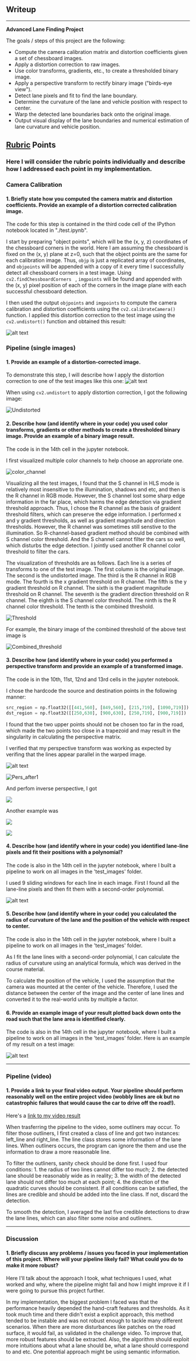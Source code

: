 ## Writeup

---

**Advanced Lane Finding Project**

The goals / steps of this project are the following:

* Compute the camera calibration matrix and distortion coefficients given a set of chessboard images.
* Apply a distortion correction to raw images.
* Use color transforms, gradients, etc., to create a thresholded binary image.
* Apply a perspective transform to rectify binary image ("birds-eye view").
* Detect lane pixels and fit to find the lane boundary.
* Determine the curvature of the lane and vehicle position with respect to center.
* Warp the detected lane boundaries back onto the original image.
* Output visual display of the lane boundaries and numerical estimation of lane curvature and vehicle position.

[//]: # "Image References"

[cal_img]: ./examples/cal.jpg "Undistorted"
[test1]: ./test_images/test1.jpg "Original"
[test1_undistorted]: ./examples/undistorted.jpg "Undistorted"
[color_channel]: ./examples/color_channel.jpg "color_channel"
[threshold]: ./examples/threshold.jpg "Threshold"
[Combined_threshold]: ./examples/combined_threshold.jpg "Combined_threshold"
[Pers_before1]: ./examples/pers_before1.jpg "Pers_before1"
[Pers_after1]: ./examples/pers_after1.jpg "Pers_after1"
[Re_pers]: ./examples/re_pers.jpg
[Pers_before2]: ./examples/pers_before2.jpg
[Pers_after2]: ./examples/pers_after2.jpg
[Line_detection]: ./examples/line_detection.jpg
[Road]: ./output_images/test1_detected.jpg
[video1]: .project_video/project_video_output.mp4 "Video"

## [Rubric](https://review.udacity.com/#!/rubrics/571/view) Points

### Here I will consider the rubric points individually and describe how I addressed each point in my implementation.  

### Camera Calibration

#### 1. Briefly state how you computed the camera matrix and distortion coefficients. Provide an example of a distortion corrected calibration image.

The code for this step is contained in the third code cell of the IPython notebook located in "./test.ipynb".  

I start by preparing "object points", which will be the (x, y, z) coordinates of the chessboard corners in the world. Here I am assuming the chessboard is fixed on the (x, y) plane at z=0, such that the object points are the same for each calibration image.  Thus, `objp` is just a replicated array of coordinates, and `objpoints` will be appended with a copy of it every time I successfully detect all chessboard corners in a test image.  Using `cv2.findChessboardCorners ` ,   `imgpoints` will be found and appended with the (x, y) pixel position of each of the corners in the image plane with each successful chessboard detection.  

I then used the output `objpoints` and `imgpoints` to compute the camera calibration and distortion coefficients using the `cv2.calibrateCamera()` function.  I applied this distortion correction to the test image using the `cv2.undistort()` function and obtained this result: 

![alt text][cal_img]

### Pipeline (single images)

#### 1. Provide an example of a distortion-corrected image.

To demonstrate this step, I will describe how I apply the distortion correction to one of the test images like this one:
![alt text][test1]

When using `cv2.undistort` to apply distortion correction, I got the following image:

![][test1_undistorted]

#### 2. Describe how (and identify where in your code) you used color transforms, gradients or other methods to create a thresholded binary image.  Provide an example of a binary image result.

The code is in the 14th cell in the jupyter notebook. 

I first visualized multiple color channels to help choose an approriate one. 

![][color_channel]

Visualizing all the test images, I found that  the S channel in HLS mode is relatively most insensitive to the illumination, shadows and etc, and then is the R channel in RGB mode. However, the S channel lost some sharp edge information in the far place, which harms the edge detection via gradient threshold approach. Thus, I chose the R channel as the basis of graident threshold filters, which can preserve the edge information. I performed x and y gradient thresholds, as well as gradient magnitude and direction thresholds. However, the R channel was sometimes still senstive to the illumination. So R-channel-based gradient method should be combined with S channel color threshold.  And the S channel cannot filter the cars so well, which disturbs the edge detection. I jointly used  another R channel color threshold to filter the cars. 

The visualization of thresholds are as follows. Each line is a series of transforms to one of the test image. The first column is the original image. The second is the undistorted image. The third is the R channel in RGB mode. The fourth is the x gradient threshold on R channel. The fifth is the y gradient threshold on R channel. The sixth is the gradient magnitude threshold on R channel. The seventh is the gradient direction threshold on R channel. The eighth is the S channel color threshold. The ninth is the R channel color threshold. The tenth is the combined threshold.

![][threshold]

For example, the binary image of the combined threshold of the above test image is 

![][Combined_threshold]



#### 3. Describe how (and identify where in your code) you performed a perspective transform and provide an example of a transformed image.

The code is in the 10th, 11st, 12nd and 13rd cells in the jupyter notebook. 

  I chose the hardcode the source and destination points in the following manner:

```python
src_region = np.float32([[441,560], [849,560], [215,719], [1090,719]])
dst_region = np.float32([[250,630], [900,630], [250,719], [900,719]])
```

I found that the two upper points should not be chosen too far in the road, which made the two points too close in a trapezoid and may result in the singularity in calculating the perspective matrix. 

I verified that my perspective transform was working as expected by verifing that the lines appear parallel in the warped image.

![alt text][Pers_before1]

![][Pers_after1]

And perfom inverse perspective, I got

![][re_pers]

Another example was

![][Pers_before2]

![][Pers_after2]

#### 4. Describe how (and identify where in your code) you identified lane-line pixels and fit their positions with a polynomial?

The code is also in the 14th cell in the jupyter notebook, where I built a pipeline to work on all images in the 'test_images' folder. 

I used 9 sliding windows for each line in each image. First I found all the lane-line pixels and then fit them with a second-order polynomial. 



![alt text][Line_detection]

#### 5. Describe how (and identify where in your code) you calculated the radius of curvature of the lane and the position of the vehicle with respect to center.

The code is also in the 14th cell in the jupyter notebook, where I built a pipeline to work on all images in the 'test_images' folder. 

As I fit the lane lines with a second-order polynomial, I can calculate the radius of curvature using an analytical formula, which was derived in the course material. 

To calculate the position of the vehicle, I used the assumption that the camera was mounted at the center of the vehicle. Therefore, I used the distance between the center of the image and the center of lane lines and converted it to the real-world units by multiple a factor. 

#### 6. Provide an example image of your result plotted back down onto the road such that the lane area is identified clearly.

The code is also in the 14th cell in the jupyter notebook, where I built a pipeline to work on all images in the 'test_images' folder. Here is an example of my result on a test image:

![alt text][Road]

---

### Pipeline (video)

#### 1. Provide a link to your final video output.  Your pipeline should perform reasonably well on the entire project video (wobbly lines are ok but no catastrophic failures that would cause the car to drive off the road!).

Here's a [link to my video result](./project_video.mp4)

When trasferring the pipeline to the video, some outliners may occur. To filter those outliners, I first created  a class of line and got two instances: left_line and right_line. The line class stores some information of the lane lines. When outliners occurs, the program can ignore the them and use the information to draw a more reasonable line. 

To filter the outliners, sanity check should be done first. I used four conditions: 1. the radius of two lines cannot differ too much; 2. the detected lane should be reasonably wide as in reality; 3. the width of the detected lane should not differ too much at each point; 4. the direction of the quadratic curves should be consistent. If all conditions can be satisfied, the lines are credible and should be added into the line class. If not, discard the detection. 

To smooth the detection, I averaged the last five credible detections to draw the lane lines, which can also filter some noise and outliners. 

---

### Discussion

#### 1. Briefly discuss any problems / issues you faced in your implementation of this project.  Where will your pipeline likely fail?  What could you do to make it more robust?

Here I'll talk about the approach I took, what techniques I used, what worked and why, where the pipeline might fail and how I might improve it if I were going to pursue this project further.  

In my implementation, the biggest problem I faced was that the performance heavily depended the hand-craft features and thresholds. As it took much time and there didn't exist a explicit approach, this method tended to be instable and was not robust enough to tackle many different scenarios. When there are more disturbances like patches on the road surface, it would fail, as validated in the challenge video. To improve that, more robust features should be extracted. Also, the algorithm should exploit more intuitions about what a lane should be, what a lane should correspond to and etc. One potential approach might be using semantic information. 